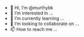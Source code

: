 - 👋 Hi, I’m @murthybk
- 👀 I’m interested in ...
- 🌱 I’m currently learning ...
- 💞️ I’m looking to collaborate on ...
- 📫 How to reach me ...

<!---
murthybk/murthybk is a ✨ special ✨ repository because its `README.md` (this file) appears on your GitHub profile.
You can click the Preview link to take a look at your changes.
--->
